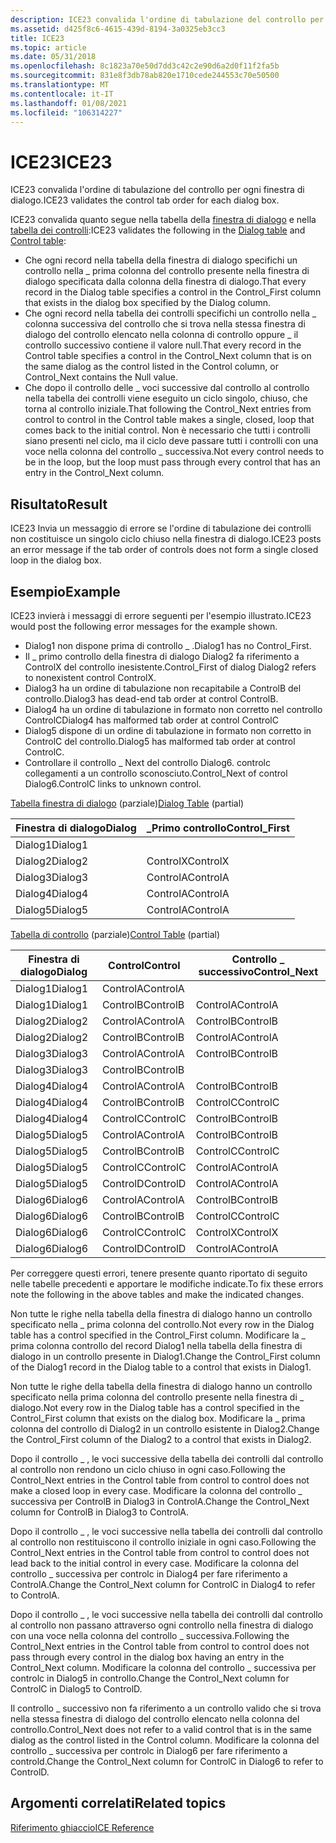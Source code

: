 ```yaml
---
description: ICE23 convalida l'ordine di tabulazione del controllo per ogni finestra di dialogo.
ms.assetid: d425f8c6-4615-439d-8194-3a0325eb3cc3
title: ICE23
ms.topic: article
ms.date: 05/31/2018
ms.openlocfilehash: 8c1823a70e50d7dd3c42c2e90d6a2d0f11f2fa5b
ms.sourcegitcommit: 831e8f3db78ab820e1710cede244553c70e50500
ms.translationtype: MT
ms.contentlocale: it-IT
ms.lasthandoff: 01/08/2021
ms.locfileid: "106314227"
---
```

# <a name="ice23"></a><span data-ttu-id="9107d-103">ICE23</span><span class="sxs-lookup"><span data-stu-id="9107d-103">ICE23</span></span>

<span data-ttu-id="9107d-104">ICE23 convalida l'ordine di tabulazione del controllo per ogni finestra di dialogo.</span><span class="sxs-lookup"><span data-stu-id="9107d-104">ICE23 validates the control tab order for each dialog box.</span></span>

<span data-ttu-id="9107d-105">ICE23 convalida quanto segue nella tabella della [finestra di dialogo](dialog-table.md) e nella [tabella dei controlli](control-table.md):</span><span class="sxs-lookup"><span data-stu-id="9107d-105">ICE23 validates the following in the [Dialog table](dialog-table.md) and [Control table](control-table.md):</span></span>

-   <span data-ttu-id="9107d-106">Che ogni record nella tabella della finestra di dialogo specifichi un controllo nella \_ prima colonna del controllo presente nella finestra di dialogo specificata dalla colonna della finestra di dialogo.</span><span class="sxs-lookup"><span data-stu-id="9107d-106">That every record in the Dialog table specifies a control in the Control\_First column that exists in the dialog box specified by the Dialog column.</span></span>
-   <span data-ttu-id="9107d-107">Che ogni record nella tabella dei controlli specifichi un controllo nella \_ colonna successiva del controllo che si trova nella stessa finestra di dialogo del controllo elencato nella colonna di controllo oppure \_ il controllo successivo contiene il valore null.</span><span class="sxs-lookup"><span data-stu-id="9107d-107">That every record in the Control table specifies a control in the Control\_Next column that is on the same dialog as the control listed in the Control column, or Control\_Next contains the Null value.</span></span>
-   <span data-ttu-id="9107d-108">Che dopo il controllo delle \_ voci successive dal controllo al controllo nella tabella dei controlli viene eseguito un ciclo singolo, chiuso, che torna al controllo iniziale.</span><span class="sxs-lookup"><span data-stu-id="9107d-108">That following the Control\_Next entries from control to control in the Control table makes a single, closed, loop that comes back to the initial control.</span></span> <span data-ttu-id="9107d-109">Non è necessario che tutti i controlli siano presenti nel ciclo, ma il ciclo deve passare tutti i controlli con una voce nella colonna del controllo \_ successiva.</span><span class="sxs-lookup"><span data-stu-id="9107d-109">Not every control needs to be in the loop, but the loop must pass through every control that has an entry in the Control\_Next column.</span></span>

## <a name="result"></a><span data-ttu-id="9107d-110">Risultato</span><span class="sxs-lookup"><span data-stu-id="9107d-110">Result</span></span>

<span data-ttu-id="9107d-111">ICE23 Invia un messaggio di errore se l'ordine di tabulazione dei controlli non costituisce un singolo ciclo chiuso nella finestra di dialogo.</span><span class="sxs-lookup"><span data-stu-id="9107d-111">ICE23 posts an error message if the tab order of controls does not form a single closed loop in the dialog box.</span></span>

## <a name="example"></a><span data-ttu-id="9107d-112">Esempio</span><span class="sxs-lookup"><span data-stu-id="9107d-112">Example</span></span>

<span data-ttu-id="9107d-113">ICE23 invierà i messaggi di errore seguenti per l'esempio illustrato.</span><span class="sxs-lookup"><span data-stu-id="9107d-113">ICE23 would post the following error messages for the example shown.</span></span>

-   <span data-ttu-id="9107d-114">Dialog1 non dispone prima di controllo \_ .</span><span class="sxs-lookup"><span data-stu-id="9107d-114">Dialog1 has no Control\_First.</span></span>
-   <span data-ttu-id="9107d-115">Il \_ primo controllo della finestra di dialogo Dialog2 fa riferimento a ControlX del controllo inesistente.</span><span class="sxs-lookup"><span data-stu-id="9107d-115">Control\_First of dialog Dialog2 refers to nonexistent control ControlX.</span></span>
-   <span data-ttu-id="9107d-116">Dialog3 ha un ordine di tabulazione non recapitabile a ControlB del controllo.</span><span class="sxs-lookup"><span data-stu-id="9107d-116">Dialog3 has dead-end tab order at control ControlB.</span></span>
-   <span data-ttu-id="9107d-117">Dialog4 ha un ordine di tabulazione in formato non corretto nel controllo ControlC</span><span class="sxs-lookup"><span data-stu-id="9107d-117">Dialog4 has malformed tab order at control ControlC</span></span>
-   <span data-ttu-id="9107d-118">Dialog5 dispone di un ordine di tabulazione in formato non corretto in ControlC del controllo.</span><span class="sxs-lookup"><span data-stu-id="9107d-118">Dialog5 has malformed tab order at control ControlC.</span></span>
-   <span data-ttu-id="9107d-119">Controllare il controllo \_ Next del controllo Dialog6. controlc collegamenti a un controllo sconosciuto.</span><span class="sxs-lookup"><span data-stu-id="9107d-119">Control\_Next of control Dialog6.ControlC links to unknown control.</span></span>

<span data-ttu-id="9107d-120">[Tabella finestra di dialogo](dialog-table.md) (parziale)</span><span class="sxs-lookup"><span data-stu-id="9107d-120">[Dialog Table](dialog-table.md) (partial)</span></span>



| <span data-ttu-id="9107d-121">Finestra di dialogo</span><span class="sxs-lookup"><span data-stu-id="9107d-121">Dialog</span></span>  | <span data-ttu-id="9107d-122">\_Primo controllo</span><span class="sxs-lookup"><span data-stu-id="9107d-122">Control\_First</span></span> |
|---------|----------------|
| <span data-ttu-id="9107d-123">Dialog1</span><span class="sxs-lookup"><span data-stu-id="9107d-123">Dialog1</span></span> |                |
| <span data-ttu-id="9107d-124">Dialog2</span><span class="sxs-lookup"><span data-stu-id="9107d-124">Dialog2</span></span> | <span data-ttu-id="9107d-125">ControlX</span><span class="sxs-lookup"><span data-stu-id="9107d-125">ControlX</span></span>       |
| <span data-ttu-id="9107d-126">Dialog3</span><span class="sxs-lookup"><span data-stu-id="9107d-126">Dialog3</span></span> | <span data-ttu-id="9107d-127">ControlA</span><span class="sxs-lookup"><span data-stu-id="9107d-127">ControlA</span></span>       |
| <span data-ttu-id="9107d-128">Dialog4</span><span class="sxs-lookup"><span data-stu-id="9107d-128">Dialog4</span></span> | <span data-ttu-id="9107d-129">ControlA</span><span class="sxs-lookup"><span data-stu-id="9107d-129">ControlA</span></span>       |
| <span data-ttu-id="9107d-130">Dialog5</span><span class="sxs-lookup"><span data-stu-id="9107d-130">Dialog5</span></span> | <span data-ttu-id="9107d-131">ControlA</span><span class="sxs-lookup"><span data-stu-id="9107d-131">ControlA</span></span>       |



 

<span data-ttu-id="9107d-132">[Tabella di controllo](control-table.md) (parziale)</span><span class="sxs-lookup"><span data-stu-id="9107d-132">[Control Table](control-table.md) (partial)</span></span>



| <span data-ttu-id="9107d-133">Finestra di dialogo</span><span class="sxs-lookup"><span data-stu-id="9107d-133">Dialog</span></span>  | <span data-ttu-id="9107d-134">Control</span><span class="sxs-lookup"><span data-stu-id="9107d-134">Control</span></span>  | <span data-ttu-id="9107d-135">Controllo \_ successivo</span><span class="sxs-lookup"><span data-stu-id="9107d-135">Control\_Next</span></span> |
|---------|----------|---------------|
| <span data-ttu-id="9107d-136">Dialog1</span><span class="sxs-lookup"><span data-stu-id="9107d-136">Dialog1</span></span> | <span data-ttu-id="9107d-137">ControlA</span><span class="sxs-lookup"><span data-stu-id="9107d-137">ControlA</span></span> |               |
| <span data-ttu-id="9107d-138">Dialog1</span><span class="sxs-lookup"><span data-stu-id="9107d-138">Dialog1</span></span> | <span data-ttu-id="9107d-139">ControlB</span><span class="sxs-lookup"><span data-stu-id="9107d-139">ControlB</span></span> | <span data-ttu-id="9107d-140">ControlA</span><span class="sxs-lookup"><span data-stu-id="9107d-140">ControlA</span></span>      |
| <span data-ttu-id="9107d-141">Dialog2</span><span class="sxs-lookup"><span data-stu-id="9107d-141">Dialog2</span></span> | <span data-ttu-id="9107d-142">ControlA</span><span class="sxs-lookup"><span data-stu-id="9107d-142">ControlA</span></span> | <span data-ttu-id="9107d-143">ControlB</span><span class="sxs-lookup"><span data-stu-id="9107d-143">ControlB</span></span>      |
| <span data-ttu-id="9107d-144">Dialog2</span><span class="sxs-lookup"><span data-stu-id="9107d-144">Dialog2</span></span> | <span data-ttu-id="9107d-145">ControlB</span><span class="sxs-lookup"><span data-stu-id="9107d-145">ControlB</span></span> | <span data-ttu-id="9107d-146">ControlA</span><span class="sxs-lookup"><span data-stu-id="9107d-146">ControlA</span></span>      |
| <span data-ttu-id="9107d-147">Dialog3</span><span class="sxs-lookup"><span data-stu-id="9107d-147">Dialog3</span></span> | <span data-ttu-id="9107d-148">ControlA</span><span class="sxs-lookup"><span data-stu-id="9107d-148">ControlA</span></span> | <span data-ttu-id="9107d-149">ControlB</span><span class="sxs-lookup"><span data-stu-id="9107d-149">ControlB</span></span>      |
| <span data-ttu-id="9107d-150">Dialog3</span><span class="sxs-lookup"><span data-stu-id="9107d-150">Dialog3</span></span> | <span data-ttu-id="9107d-151">ControlB</span><span class="sxs-lookup"><span data-stu-id="9107d-151">ControlB</span></span> |               |
| <span data-ttu-id="9107d-152">Dialog4</span><span class="sxs-lookup"><span data-stu-id="9107d-152">Dialog4</span></span> | <span data-ttu-id="9107d-153">ControlA</span><span class="sxs-lookup"><span data-stu-id="9107d-153">ControlA</span></span> | <span data-ttu-id="9107d-154">ControlB</span><span class="sxs-lookup"><span data-stu-id="9107d-154">ControlB</span></span>      |
| <span data-ttu-id="9107d-155">Dialog4</span><span class="sxs-lookup"><span data-stu-id="9107d-155">Dialog4</span></span> | <span data-ttu-id="9107d-156">ControlB</span><span class="sxs-lookup"><span data-stu-id="9107d-156">ControlB</span></span> | <span data-ttu-id="9107d-157">ControlC</span><span class="sxs-lookup"><span data-stu-id="9107d-157">ControlC</span></span>      |
| <span data-ttu-id="9107d-158">Dialog4</span><span class="sxs-lookup"><span data-stu-id="9107d-158">Dialog4</span></span> | <span data-ttu-id="9107d-159">ControlC</span><span class="sxs-lookup"><span data-stu-id="9107d-159">ControlC</span></span> | <span data-ttu-id="9107d-160">ControlB</span><span class="sxs-lookup"><span data-stu-id="9107d-160">ControlB</span></span>      |
| <span data-ttu-id="9107d-161">Dialog5</span><span class="sxs-lookup"><span data-stu-id="9107d-161">Dialog5</span></span> | <span data-ttu-id="9107d-162">ControlA</span><span class="sxs-lookup"><span data-stu-id="9107d-162">ControlA</span></span> | <span data-ttu-id="9107d-163">ControlB</span><span class="sxs-lookup"><span data-stu-id="9107d-163">ControlB</span></span>      |
| <span data-ttu-id="9107d-164">Dialog5</span><span class="sxs-lookup"><span data-stu-id="9107d-164">Dialog5</span></span> | <span data-ttu-id="9107d-165">ControlB</span><span class="sxs-lookup"><span data-stu-id="9107d-165">ControlB</span></span> | <span data-ttu-id="9107d-166">ControlC</span><span class="sxs-lookup"><span data-stu-id="9107d-166">ControlC</span></span>      |
| <span data-ttu-id="9107d-167">Dialog5</span><span class="sxs-lookup"><span data-stu-id="9107d-167">Dialog5</span></span> | <span data-ttu-id="9107d-168">ControlC</span><span class="sxs-lookup"><span data-stu-id="9107d-168">ControlC</span></span> | <span data-ttu-id="9107d-169">ControlA</span><span class="sxs-lookup"><span data-stu-id="9107d-169">ControlA</span></span>      |
| <span data-ttu-id="9107d-170">Dialog5</span><span class="sxs-lookup"><span data-stu-id="9107d-170">Dialog5</span></span> | <span data-ttu-id="9107d-171">ControlD</span><span class="sxs-lookup"><span data-stu-id="9107d-171">ControlD</span></span> | <span data-ttu-id="9107d-172">ControlA</span><span class="sxs-lookup"><span data-stu-id="9107d-172">ControlA</span></span>      |
| <span data-ttu-id="9107d-173">Dialog6</span><span class="sxs-lookup"><span data-stu-id="9107d-173">Dialog6</span></span> | <span data-ttu-id="9107d-174">ControlA</span><span class="sxs-lookup"><span data-stu-id="9107d-174">ControlA</span></span> | <span data-ttu-id="9107d-175">ControlB</span><span class="sxs-lookup"><span data-stu-id="9107d-175">ControlB</span></span>      |
| <span data-ttu-id="9107d-176">Dialog6</span><span class="sxs-lookup"><span data-stu-id="9107d-176">Dialog6</span></span> | <span data-ttu-id="9107d-177">ControlB</span><span class="sxs-lookup"><span data-stu-id="9107d-177">ControlB</span></span> | <span data-ttu-id="9107d-178">ControlC</span><span class="sxs-lookup"><span data-stu-id="9107d-178">ControlC</span></span>      |
| <span data-ttu-id="9107d-179">Dialog6</span><span class="sxs-lookup"><span data-stu-id="9107d-179">Dialog6</span></span> | <span data-ttu-id="9107d-180">ControlC</span><span class="sxs-lookup"><span data-stu-id="9107d-180">ControlC</span></span> | <span data-ttu-id="9107d-181">ControlX</span><span class="sxs-lookup"><span data-stu-id="9107d-181">ControlX</span></span>      |
| <span data-ttu-id="9107d-182">Dialog6</span><span class="sxs-lookup"><span data-stu-id="9107d-182">Dialog6</span></span> | <span data-ttu-id="9107d-183">ControlD</span><span class="sxs-lookup"><span data-stu-id="9107d-183">ControlD</span></span> | <span data-ttu-id="9107d-184">ControlA</span><span class="sxs-lookup"><span data-stu-id="9107d-184">ControlA</span></span>      |



 

<span data-ttu-id="9107d-185">Per correggere questi errori, tenere presente quanto riportato di seguito nelle tabelle precedenti e apportare le modifiche indicate.</span><span class="sxs-lookup"><span data-stu-id="9107d-185">To fix these errors note the following in the above tables and make the indicated changes.</span></span>

<span data-ttu-id="9107d-186">Non tutte le righe nella tabella della finestra di dialogo hanno un controllo specificato nella \_ prima colonna del controllo.</span><span class="sxs-lookup"><span data-stu-id="9107d-186">Not every row in the Dialog table has a control specified in the Control\_First column.</span></span> <span data-ttu-id="9107d-187">Modificare la \_ prima colonna controllo del record Dialog1 nella tabella della finestra di dialogo in un controllo presente in Dialog1.</span><span class="sxs-lookup"><span data-stu-id="9107d-187">Change the Control\_First column of the Dialog1 record in the Dialog table to a control that exists in Dialog1.</span></span>

<span data-ttu-id="9107d-188">Non tutte le righe della tabella della finestra di dialogo hanno un controllo specificato nella prima colonna del controllo presente nella finestra di \_ dialogo.</span><span class="sxs-lookup"><span data-stu-id="9107d-188">Not every row in the Dialog table has a control specified in the Control\_First column that exists on the dialog box.</span></span> <span data-ttu-id="9107d-189">Modificare la \_ prima colonna del controllo di Dialog2 in un controllo esistente in Dialog2.</span><span class="sxs-lookup"><span data-stu-id="9107d-189">Change the Control\_First column of the Dialog2 to a control that exists in Dialog2.</span></span>

<span data-ttu-id="9107d-190">Dopo il controllo \_ , le voci successive della tabella dei controlli dal controllo al controllo non rendono un ciclo chiuso in ogni caso.</span><span class="sxs-lookup"><span data-stu-id="9107d-190">Following the Control\_Next entries in the Control table from control to control does not make a closed loop in every case.</span></span> <span data-ttu-id="9107d-191">Modificare la colonna del controllo \_ successiva per ControlB in Dialog3 in ControlA.</span><span class="sxs-lookup"><span data-stu-id="9107d-191">Change the Control\_Next column for ControlB in Dialog3 to ControlA.</span></span>

<span data-ttu-id="9107d-192">Dopo il controllo \_ , le voci successive nella tabella dei controlli dal controllo al controllo non restituiscono il controllo iniziale in ogni caso.</span><span class="sxs-lookup"><span data-stu-id="9107d-192">Following the Control\_Next entries in the Control table from control to control does not lead back to the initial control in every case.</span></span> <span data-ttu-id="9107d-193">Modificare la colonna del controllo \_ successiva per controlc in Dialog4 per fare riferimento a ControlA.</span><span class="sxs-lookup"><span data-stu-id="9107d-193">Change the Control\_Next column for ControlC in Dialog4 to refer to ControlA.</span></span>

<span data-ttu-id="9107d-194">Dopo il controllo \_ , le voci successive nella tabella dei controlli dal controllo al controllo non passano attraverso ogni controllo nella finestra di dialogo con una voce nella colonna del controllo \_ successiva.</span><span class="sxs-lookup"><span data-stu-id="9107d-194">Following the Control\_Next entries in the Control table from control to control does not pass through every control in the dialog box having an entry in the Control\_Next column.</span></span> <span data-ttu-id="9107d-195">Modificare la colonna del controllo \_ successiva per controlc in Dialog5 in controllo.</span><span class="sxs-lookup"><span data-stu-id="9107d-195">Change the Control\_Next column for ControlC in Dialog5 to ControlD.</span></span>

<span data-ttu-id="9107d-196">Il controllo \_ successivo non fa riferimento a un controllo valido che si trova nella stessa finestra di dialogo del controllo elencato nella colonna del controllo.</span><span class="sxs-lookup"><span data-stu-id="9107d-196">Control\_Next does not refer to a valid control that is in the same dialog as the control listed in the Control column.</span></span> <span data-ttu-id="9107d-197">Modificare la colonna del controllo \_ successiva per controlc in Dialog6 per fare riferimento a controld.</span><span class="sxs-lookup"><span data-stu-id="9107d-197">Change the Control\_Next column for ControlC in Dialog6 to refer to ControlD.</span></span>

## <a name="related-topics"></a><span data-ttu-id="9107d-198">Argomenti correlati</span><span class="sxs-lookup"><span data-stu-id="9107d-198">Related topics</span></span>

<dl> <dt>

[<span data-ttu-id="9107d-199">Riferimento ghiaccio</span><span class="sxs-lookup"><span data-stu-id="9107d-199">ICE Reference</span></span>](ice-reference.md)
</dt> </dl>

 

 



